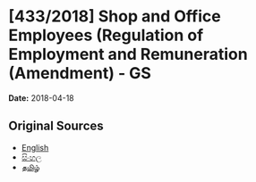 # [433/2018] Shop and Office Employees (Regulation of Employment and Remuneration (Amendment) - GS

**Date:** 2018-04-18

## Original Sources

- [English](https://documents.gov.lk/view/bills/2018/4/433-2018_E.pdf)
- [සිංහල](https://documents.gov.lk/view/bills/2018/4/433-2018_S.pdf)
- [தமிழ்](https://documents.gov.lk/view/bills/2018/4/433-2018_T.pdf)
